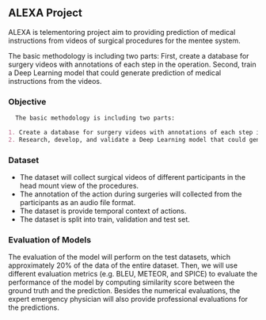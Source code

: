 ## ALEXA Project

  ALEXA is telementoring project aim to providing prediction of medical instructions from videos of surgical procedures for the mentee system.

  The basic methodology is including two parts: First, create a database for surgery videos with annotations of each step in the operation. Second, train a Deep Learning model that could generate prediction of medical instructions from the videos. 

### Objective



```markdown
  The basic methodology is including two parts:

1. Create a database for surgery videos with annotations of each step in the operation;
2. Research, develop, and validate a Deep Learning model that could generate prediction of medical instructions from the videos.

```

### Dataset
- The dataset will collect surgical videos of different participants in the head mount view of the procedures. 
- The annotation of the action during surgeries will collected from the participants as an audio file format.
- The dataset is provide temporal context of actions.
- The dataset is split into train, validation and test set.


### Evaluation of Models
  The evaluation of the model will perform on the test datasets, which approximately 20% of the data of the entire dataset. Then, we will use different evaluation metrics (e.g. BLEU, METEOR, and SPICE) to evaluate the performance of the model by computing similarity score between the ground truth and the prediction. Besides the numerical evaluations, the expert emergency physician will also provide professional evaluations for the predictions. 




